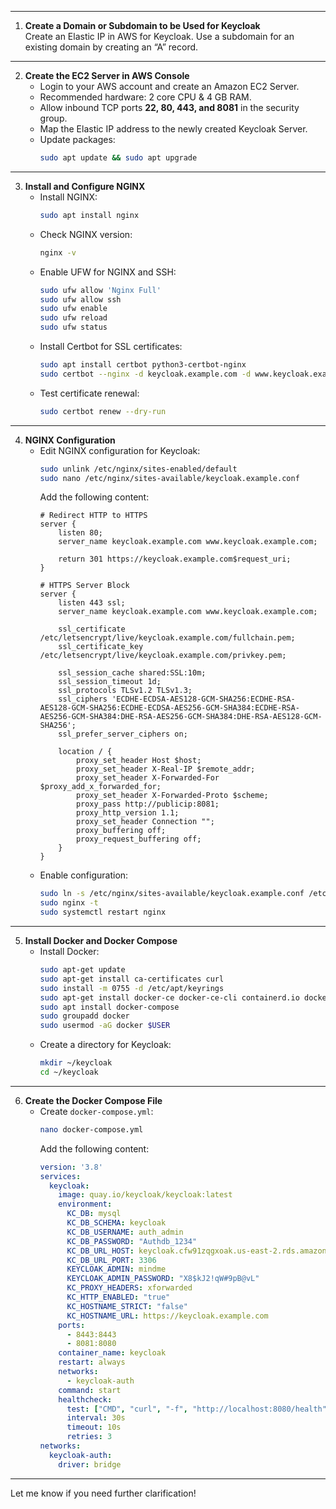 
---

1. **Create a Domain or Subdomain to be Used for Keycloak**  
   Create an Elastic IP in AWS for Keycloak. Use a subdomain for an existing domain by creating an “A” record.  

---

2. **Create the EC2 Server in AWS Console**  
   - Login to your AWS account and create an Amazon EC2 Server.  
   - Recommended hardware: 2 core CPU & 4 GB RAM.  
   - Allow inbound TCP ports **22, 80, 443, and 8081** in the security group.  
   - Map the Elastic IP address to the newly created Keycloak Server.  
   - Update packages:  
     ```bash
     sudo apt update && sudo apt upgrade
     ```

---

3. **Install and Configure NGINX**  
   - Install NGINX:  
     ```bash
     sudo apt install nginx
     ```  
   - Check NGINX version:  
     ```bash
     nginx -v
     ```  
   - Enable UFW for NGINX and SSH:  
     ```bash
     sudo ufw allow 'Nginx Full'
     sudo ufw allow ssh
     sudo ufw enable
     sudo ufw reload
     sudo ufw status
     ```
   - Install Certbot for SSL certificates:  
     ```bash
     sudo apt install certbot python3-certbot-nginx
     sudo certbot --nginx -d keycloak.example.com -d www.keycloak.example.com
     ```  
   - Test certificate renewal:  
     ```bash
     sudo certbot renew --dry-run
     ```

---

4. **NGINX Configuration**  
   - Edit NGINX configuration for Keycloak:  
     ```bash
     sudo unlink /etc/nginx/sites-enabled/default
     sudo nano /etc/nginx/sites-available/keycloak.example.conf
     ```  
     Add the following content:  
     ```nginx
     # Redirect HTTP to HTTPS
     server {
         listen 80;
         server_name keycloak.example.com www.keycloak.example.com;

         return 301 https://keycloak.example.com$request_uri;
     }

     # HTTPS Server Block
     server {
         listen 443 ssl;
         server_name keycloak.example.com www.keycloak.example.com;

         ssl_certificate /etc/letsencrypt/live/keycloak.example.com/fullchain.pem;
         ssl_certificate_key /etc/letsencrypt/live/keycloak.example.com/privkey.pem;

         ssl_session_cache shared:SSL:10m;
         ssl_session_timeout 1d;
         ssl_protocols TLSv1.2 TLSv1.3;
         ssl_ciphers 'ECDHE-ECDSA-AES128-GCM-SHA256:ECDHE-RSA-AES128-GCM-SHA256:ECDHE-ECDSA-AES256-GCM-SHA384:ECDHE-RSA-AES256-GCM-SHA384:DHE-RSA-AES256-GCM-SHA384:DHE-RSA-AES128-GCM-SHA256';
         ssl_prefer_server_ciphers on;

         location / {
             proxy_set_header Host $host;
             proxy_set_header X-Real-IP $remote_addr;
             proxy_set_header X-Forwarded-For $proxy_add_x_forwarded_for;
             proxy_set_header X-Forwarded-Proto $scheme;
             proxy_pass http://publicip:8081;
             proxy_http_version 1.1;
             proxy_set_header Connection "";
             proxy_buffering off;
             proxy_request_buffering off;
         }
     }
     ```
   - Enable configuration:  
     ```bash
     sudo ln -s /etc/nginx/sites-available/keycloak.example.conf /etc/nginx/sites-enabled/keycloak.example.conf
     sudo nginx -t
     sudo systemctl restart nginx
     ```

---

5. **Install Docker and Docker Compose**  
   - Install Docker:  
     ```bash
     sudo apt-get update
     sudo apt-get install ca-certificates curl
     sudo install -m 0755 -d /etc/apt/keyrings
     sudo apt-get install docker-ce docker-ce-cli containerd.io docker-buildx-plugin docker-compose-plugin
     sudo apt install docker-compose
     sudo groupadd docker
     sudo usermod -aG docker $USER
     ```
   - Create a directory for Keycloak:  
     ```bash
     mkdir ~/keycloak
     cd ~/keycloak
     ```

---

6. **Create the Docker Compose File**  
   - Create `docker-compose.yml`:  
     ```bash
     nano docker-compose.yml
     ```  
     Add the following content:  
     ```yaml
     version: '3.8'
     services:
       keycloak:
         image: quay.io/keycloak/keycloak:latest
         environment:
           KC_DB: mysql
           KC_DB_SCHEMA: keycloak
           KC_DB_USERNAME: auth_admin
           KC_DB_PASSWORD: "Authdb_1234"
           KC_DB_URL_HOST: keycloak.cfw91zqgxoak.us-east-2.rds.amazonaws.com
           KC_DB_URL_PORT: 3306
           KEYCLOAK_ADMIN: mindme
           KEYCLOAK_ADMIN_PASSWORD: "X8$kJ2!qW#9pB@vL"
           KC_PROXY_HEADERS: xforwarded
           KC_HTTP_ENABLED: "true"
           KC_HOSTNAME_STRICT: "false"
           KC_HOSTNAME_URL: https://keycloak.example.com
         ports:
           - 8443:8443
           - 8081:8080
         container_name: keycloak
         restart: always
         networks:
           - keycloak-auth
         command: start
         healthcheck:
           test: ["CMD", "curl", "-f", "http://localhost:8080/health"]
           interval: 30s
           timeout: 10s
           retries: 3
     networks:
       keycloak-auth:
         driver: bridge
     ```

---

Let me know if you need further clarification!